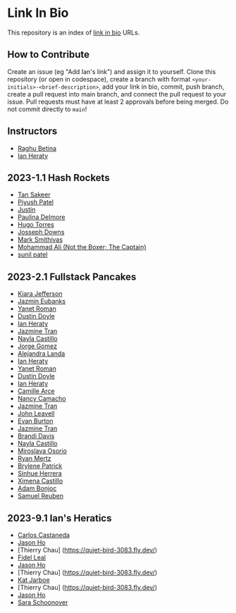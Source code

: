 # Link In Bio
This repository is an index of [link in bio](https://chapters.firstdraft.com/chapters/887) URLs.

## How to Contribute
Create an issue (eg "Add Ian's link") and assign it to yourself. Clone this repository (or open in codespace), create a branch with format `<your-initials>-<brief-description>`, add your link in bio, commit, push branch, create a pull request into main branch, and connect the pull request to your issue. Pull requests must have at least 2 approvals before being merged. Do not commit directly to `main`!

## Instructors
- [Raghu Betina](https://rag.hu/)
- [Ian Heraty](https://heratyian.github.io)

## 2023-1.1 Hash Rockets
- [Tan Sakeer](https://tansakeer.github.io/)
- [Piyush Patel](https://prpdpigithub.github.io/)
- [Justin](https://github.com/Justin1111111111/Linkinbio.github.io)
- [Paulina Delmore](https://pdelmore.github.io/)
- [Hugo Torres](https://www.freegeek.org/computer-adoption)
- [Josseph Downs](https://jdowns525.github.io/)
- [Mark Smithivas](https://msmithivas.github.io/)
- [Mohammad Ali (Not the Boxer; The Captain)](https://karimi65.github.io/links/)
- [sunil patel](https://sunilkumar-techprep.github.io)

## 2023-2.1 Fullstack Pancakes
- [Kiara Jefferson](https://kiara-techprep.github.io/)
- [Jazmin Eubanks](https://jazmineubanks.github.io/jazmin-eubanks.github.io/)
- [Yanet Roman](https://yanettechprep.github.io)
- [Dustin Doyle](https://dantexkilljoy.github.io)
- [Ian Heraty](https://heratyian.github.io/)
- [Jazmine Tran](https://jptran0.github.io/)
- [Nayla Castillo](https://castnay.github.io/)
- [Jorge Gomez](https://gomezzzer.github.io/Gomezzzer2.github.io) 
- [Alejandra Landa](https://alelanda-rq.github.io/)
- [Ian Heraty](https://heratyian.github.io/)
- [Yanet Roman](https://yanettechprep.github.io)
- [Dustin Doyle](https://dantexkilljoy.github.io)
- [Ian Heraty](https://heratyian.github.io/)
- [Camille Arce](https://camille-arce.github.io)
- [Nancy Camacho](https://nancycamacho.com)
- [Jazmine Tran](https://jptran0.github.io/)
- [John Leavell](https://johnleavell.com/)
- [Evan Burton](https://evanburton77.github.io/)
- [Jazmine Tran](https://jptran0.github.io/)
- [Brandi Davis](https://brdavis330.github.io/)
- [Nayla Castillo](https://castnay.github.io/)
- [Miroslava Osorio](https://mosorio1.github.io) 
- [Ryan Mertz](https://ryanmertz3.github.io)
- [Brylene Patrick](https://brylenelavelle.github.io/)
- [Sinhue Herrera](https://sinhueherrera90.github.io/)
- [Ximena Castillo](https://meenoow.github.io/)
- [Adam Bonjoc](https://adabon1.github.io/)
- [Samuel Reuben](https://sreuben1.github.io/)

## 2023-9.1 Ian's Heratics
- [Carlos Castaneda](https://carloscastanedadev.github.io/links/)
- [Jason Ho](https://jasonho404.github.io/links/)
- [Thierry Chau] (https://quiet-bird-3083.fly.dev/)
- [Fidel Leal](https://shy-shape-3770.fly.dev)
- [Jason Ho](https://jasonho404.github.io/links/)
- [Thierry Chau] (https://quiet-bird-3083.fly.dev/)
- [Kat Jarboe](https://melo616.github.io/)
- [Thierry Chau] (https://quiet-bird-3083.fly.dev/)
- [Jason Ho](https://jasonho404.github.io/links/)
- [Sara Schoonover](https://still-shape-4465.fly.dev)
